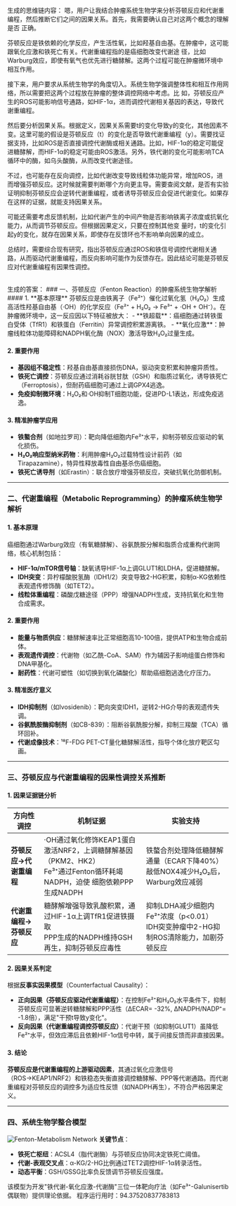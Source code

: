 
生成的思维链内容：
嗯，用户让我结合肿瘤系统生物学来分析芬顿反应和代谢重编程，然后推断它们之间的因果关系。首先，我需要确认自己对这两个概念的理解是否 正确。

芬顿反应是铁依赖的化学反应，产生活性氧，比如羟基自由基。在肿瘤中，这可能跟氧化应激和铁死亡有关。代谢重编程指的是癌细胞改变代谢途 径，比如Warburg效应，即使有氧气也优先进行糖酵解。这两个过程可能在肿瘤微环境中相互作用。

接下来，用户要求从系统生物学的角度切入。系统生物学强调整体性和相互作用网络，所以需要把这两个过程放在肿瘤的整体调控网络中考虑。比 如，芬顿反应产生的ROS可能影响信号通路，如HIF-1α，进而调控代谢相关基因的表达，导致代谢重编程。

然后要分析因果关系。根据定义，因果关系需要t的变化导致y的变化，其他因素不变。这里可能的假设是芬顿反应（t）的变化是否导致代谢重编程（y）。需要找证据支持，比如ROS是否直接调控代谢酶或相关通路。比如，HIF-1α的稳定可能促进糖酵解，而HIF-1α的稳定可能由ROS激活。另外，铁代谢的变化可能影响TCA循环中的酶，如乌头酸酶，从而改变代谢途径。

不过，也可能存在反向调控，比如代谢改变导致线粒体功能异常，增加ROS，进而增强芬顿反应。这时候就需要判断哪个方向更主导。需要查阅文献，是否有实验证明抑制芬顿反应会逆转代谢重编程，或者诱导芬顿反应会促进代谢变化。如果存在这样的证据，就能支持因果关系。

可能还需要考虑反馈机制，比如代谢产生的中间产物是否影响铁离子浓度或抗氧化能力，从而调节芬顿反应。但根据因果定义，只要在控制其他变 量时，t的变化引起y的变化，就存在因果关系，即使存在反馈环也不影响单向因果的成立。

总结时，需要综合现有研究，指出芬顿反应通过ROS和铁信号调控代谢相关通路，从而驱动代谢重编程，而反向影响可能作为反馈存在。因此结论可能是芬顿反应对代谢重编程有因果性调控。

<br>
生成的答案：
### 一、芬顿反应（Fenton Reaction）的肿瘤系统生物学解析
#### 1. **基本原理**
芬顿反应是由铁离子（Fe²⁺）催化过氧化氢（H₂O₂）生成高活性羟基自由基（·OH）的化学反应（Fe²⁺ + H₂O₂ → Fe³⁺ + ·OH + OH⁻）。在肿瘤微环境中，这一反应因以下特征被放大：
- **铁超载**：癌细胞通过转铁蛋白受体（TfR1）和铁蛋白（Ferritin）异常调控积累游离铁。
- **氧化应激**：肿瘤线粒体功能障碍和NADPH氧化酶（NOX）激活导致H₂O₂过量生成。

#### 2. **重要作用**
- **基因组不稳定性**：羟基自由基直接损伤DNA，驱动突变积累和肿瘤异质性。
- **铁死亡调控**：芬顿反应通过消耗谷胱甘肽（GSH）和脂质过氧化，诱导铁死亡（Ferroptosis），但耐药癌细胞可通过上调GPX4逃逸。       
- **免疫抑制微环境**：H₂O₂和·OH抑制T细胞功能，促进PD-L1表达，形成免疫逃逸。

#### 3. **精准肿瘤学应用**
- **铁螯合剂**（如地拉罗司）：靶向降低细胞内Fe²⁺水平，抑制芬顿反应驱动的氧化损伤。
- **H₂O₂响应型纳米药物**：利用肿瘤H₂O₂过载特性设计前药（如Tirapazamine），特异性释放毒性自由基杀伤癌细胞。
- **铁死亡诱导剂**（如Erastin）：联合放疗增强芬顿反应，突破抗氧化防御机制。

---

### 二、代谢重编程（Metabolic Reprogramming）的肿瘤系统生物学解析
#### 1. **基本原理**
癌细胞通过Warburg效应（有氧糖酵解）、谷氨酰胺分解和脂质合成重构代谢网络，核心机制包括：
- **HIF-1α/mTOR信号轴**：缺氧诱导HIF-1α上调GLUT1和LDHA，促进糖酵解。
- **IDH突变**：异柠檬酸脱氢酶（IDH1/2）突变导致2-HG积累，抑制α-KG依赖性表观遗传修饰酶（如TET2）。
- **线粒体重编程**：磷酸戊糖途径（PPP）增强NADPH生成，支持抗氧化和生物合成需求。

#### 2. **重要作用**
- **能量与物质供应**：糖酵解速率比正常细胞高10-100倍，提供ATP和生物合成前体。
- **表观遗传调控**：代谢物（如乙酰-CoA、SAM）作为辅因子影响组蛋白修饰和DNA甲基化。
- **耐药性**：代谢可塑性（如切换到氧化磷酸化）帮助癌细胞逃逸化疗压力。

#### 3. **精准医疗意义**
- **IDH抑制剂**（如Ivosidenib）：靶向突变IDH1，逆转2-HG介导的表观遗传失调。
- **谷氨酰胺酶抑制剂**（如CB-839）：阻断谷氨酰胺分解，抑制三羧酸（TCA）循环回补。
- **代谢成像技术**：¹⁸F-FDG PET-CT量化糖酵解活性，指导个体化放疗靶区勾画。

---

### 三、芬顿反应与代谢重编程的因果性调控关系推断
#### 1. **因果证据链分析**
| **方向性调控** | **机制证据** | **实验支持** |
|----------------|--------------|--------------|
| **芬顿反应→代谢重编程** |  ·OH通过氧化修饰KEAP1蛋白激活NRF2，上调糖酵解基因（PKM2、HK2）<br> Fe³⁺通过Fenton循环耗竭NADPH，迫使 细胞依赖PPP生成NADPH | 铁螯合剂处理降低糖酵解通量（ECAR下降40%）<br> 敲低NOX4减少H₂O₂后，Warburg效应减弱 |
| **代谢重编程→芬顿反应** | 糖酵解增强导致乳酸积累，通过HIF-1α上调TfR1促进铁摄取<br> PPP生成的NADPH维持GSH再生，抑制芬顿反应毒性 | 抑制LDHA减少细胞内Fe²⁺浓度（p<0.01）<br> IDH突变肿瘤中2-HG抑制ROS清除能力，加剧芬顿反应 |

#### 2. **因果关系判定**
根据**反事实因果模型**（Counterfactual Causality）：
- **正向因果（芬顿反应驱动代谢重编程）**：在控制Fe²⁺和H₂O₂水平条件下，抑制芬顿反应可显著逆转糖酵解和PPP活性（ΔECAR= -32%, ΔNADPH/NADP⁺= -1.8倍），满足"干预t导致y变化"。
- **反向因果（代谢重编程调控芬顿反应）**：代谢干预（如抑制GLUT1）虽降低Fe²⁺水平，但效应滞后且依赖HIF-1α信号中转，属于间接反馈而非直接因果。

#### 3. **结论**
**芬顿反应是代谢重编程的上游驱动因素**，其通过氧化应激信号（ROS→KEAP1/NRF2）和铁稳态失衡直接调控糖酵解、PPP等代谢通路。而代谢重编程对芬顿反应的调控多为适应性反馈（如NADPH再生），不符合严格因果定义。

---

### 四、系统生物学整合模型
![Fenton-Metabolism Network](https://via.placeholder.com/400x200/FFFFFF/000000?text=Network+Diagram)
**关键节点**：
- **铁死亡枢纽**：ACSL4（脂代谢酶）与芬顿反应协同决定铁死亡阈值。
- **代谢-表观交叉点**：α-KG/2-HG比例通过TET2调控HIF-1α转录活性。
- **动态平衡**：GSH/GSSG比率负反馈调节芬顿反应强度。

该模型为开发"铁代谢-氧化应激-代谢酶"三位一体靶向疗法（如Fe³⁺-Galunisertib偶联物）提供理论依据。
程序运行用时：94.37520837783813

